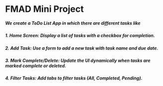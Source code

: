 # FMAD Mini Project 
##### We create a ToDo List App in which there are different tasks like 
##### 1. Home Screen: Display a list of tasks with a checkbox for completion. 
##### 2. Add Task: Use a form to add a new task with task name and due date. 
##### 3. Mark Complete/Delete: Update the UI dynamically when tasks are marked complete or deleted. 
##### 4. Filter Tasks: Add tabs to filter tasks (All, Completed, Pending).
